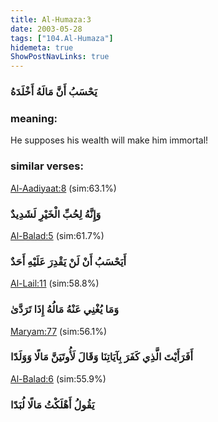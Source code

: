 ```yaml
---
title: Al-Humaza:3
date: 2003-05-28
tags: ["104.Al-Humaza"]
hidemeta: true 
ShowPostNavLinks: true 
---
```

### يَحْسَبُ أَنَّ مَالَهُ أَخْلَدَهُ
### meaning: 
He supposes his wealth will make him immortal!
### similar verses: 

[Al-Aadiyaat:8](/100/8) (sim:63.1%)

### وَإِنَّهُ لِحُبِّ الْخَيْرِ لَشَدِيدٌ

[Al-Balad:5](/90/5) (sim:61.7%)

### أَيَحْسَبُ أَنْ لَنْ يَقْدِرَ عَلَيْهِ أَحَدٌ

[Al-Lail:11](/92/11) (sim:58.8%)

### وَمَا يُغْنِي عَنْهُ مَالُهُ إِذَا تَرَدَّىٰ

[Maryam:77](/19/77) (sim:56.1%)

### أَفَرَأَيْتَ الَّذِي كَفَرَ بِآيَاتِنَا وَقَالَ لَأُوتَيَنَّ مَالًا وَوَلَدًا

[Al-Balad:6](/90/6) (sim:55.9%)

### يَقُولُ أَهْلَكْتُ مَالًا لُبَدًا
